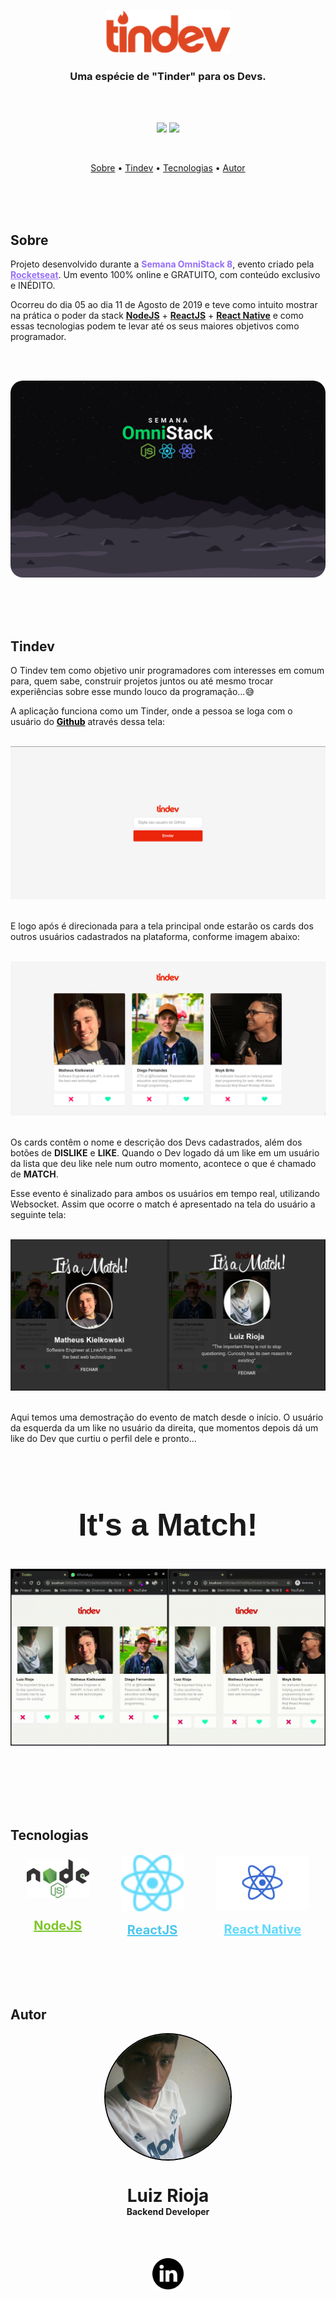<p align="center">
  <img src="./readme/logo.svg" alt="Logo" width="200"/>
  <br>
</p>
<h3 align="center">
Uma espécie de "Tinder" para os Devs.
</h3>

<br><br>

<p align="center">
  <img src="https://img.shields.io/static/v1?label=Omnistack&message=8&color=blueviolet&style=for-the-badge"/>
  <img src="https://img.shields.io/github/license/MrRioja/OmniStack-8?color=blueviolet&style=for-the-badge"/>
</p>
<br>

<p align="center">
  <a href="#sobre">Sobre</a> •
  <a href="#tindev">Tindev</a> •
  <a href="#tecnologias">Tecnologias</a> •
  <a href="#autor">Autor</a>
</p>

<br><br><br>

## Sobre

<p>
  Projeto desenvolvido durante a <strong style="color: #966EFA">Semana OmniStack 8</strong>, evento criado pela <strong><a href="https://rocketseat.com.br/" style="color: #966EFA">Rocketseat</a></strong>.   
  Um evento 100% online e GRATUITO, com conteúdo exclusivo e INÉDITO.

Ocorreu do dia 05 ao dia 11 de Agosto de 2019 e teve como intuito mostrar na prática o poder da stack
<strong><a href="https://nodejs.org/pt-br/">NodeJS</a></strong> +
<strong><a href="https://pt-br.reactjs.org/">ReactJS</a></strong> +
<strong><a href="https://reactnative.dev">React Native</a></strong> e como essas tecnologias podem te levar até os seus maiores objetivos como programador.

</p>

<br><br>

<img src="./readme/Wallpaper.png" alt="Logo" style="border-radius: 20px"/>

<br><br><br>

## Tindev

<p>
  O Tindev tem como objetivo unir programadores com interesses em comum para, quem sabe, construir projetos juntos ou até mesmo trocar experiências sobre esse mundo louco da programação...😅

A aplicação funciona como um Tinder, onde a pessoa se loga com o usuário do
<strong><a href="https://github.com/" style="color: black">Github</a></strong>
através dessa tela:

<br>
<img src="./readme/Login.png" alt="Login"/>
<br><br>

E logo após é direcionada para a tela principal onde estarão os cards dos outros usuários cadastrados na plataforma, conforme imagem abaixo:

<br>
<img src="./readme/Lista.png" alt="Lista"/>
<br><br>

Os cards contêm o nome e descrição dos Devs cadastrados, além dos botões de <strong>DISLIKE</strong> e <strong>LIKE</strong>.
Quando o Dev logado dá um like em um usuário da lista que deu like nele num outro momento, acontece o que é chamado de <strong>MATCH</strong>.

Esse evento é sinalizado para ambos os usuários em tempo real, utilizando Websocket. Assim que ocorre o match é apresentado na tela do usuário a seguinte tela:

<br>
<img src="./readme/Match.png" alt="Match"/>
<br><br>

Aqui temos uma demostração do evento de match desde o início. O usuário da esquerda da um like no usuário da direita, que momentos depois dá um like do Dev que curtiu o perfil dele e pronto...

<link rel="preconnect" href="https://fonts.gstatic.com">
<link href="https://fonts.googleapis.com/css2?family=Parisienne&display=swap" rel="stylesheet">

<br>
<h2 style="text-align: center; font-family: Parisienne, Sans-serif; font-size: 50px">It's a Match!<h2>

<img src="./readme/Match.gif" alt="GIF Match"/>

</p>

<br><br><br>

## Tecnologias

<div style="display: flex; align-items: center; justify-content: space-around;">

<div style="display: flex; flex-direction: column; align-items: center; justify-content: space-around; height:150px">

<img src="./readme/Node.png" alt="Node" style="width: 100px"/>

<strong><a style="color: #7EC62A; font-size: 20px" href="https://nodejs.org/pt-br/">NodeJS</a></strong>

</div>

<div style="display: flex; flex-direction: column; align-items: center; justify-content: space-around; height:150px">

<img src="./readme/React.svg" alt="React" style="width: 100px"/>

<strong><a style="color: #4CC7ED; font-size: 20px" href="https://pt-br.reactjs.org/">ReactJS</a></strong>

</div>

<div style="display: flex; flex-direction: column; align-items: center; justify-content: space-around; height:150px">

<img src="./readme/React native.png" alt="React" style="width: 150px"/>

<strong><a style="color: #61DAFB; font-size: 20px" href="https://pt-br.reactjs.org/">React Native</a></strong>

</div>

</div>

<br><br><br>

## Autor

<div style="display: flex; align-items: center; justify-content: center; flex-direction: column">

<img src="./readme/Profile.jpg" style="border-radius: 50%; width: 200px; border: 2px solid black"/>

<h1 style="margin-bottom: 0">Luiz Rioja</h1>
<h4 style="margin-top: 0">Backend Developer</h4>

<br><br>
<a href="https://www.linkedin.com/in/luizrioja">
<img src="./readme/linkedin.png" alt="LinkedIn" style="width: 50px"/>
</a>

</div>
